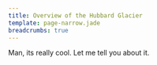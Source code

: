 ```yaml
---
title: Overview of the Hubbard Glacier
template: page-narrow.jade
breadcrumbs: true
---
```


Man, its really cool.
Let me tell you about it.

